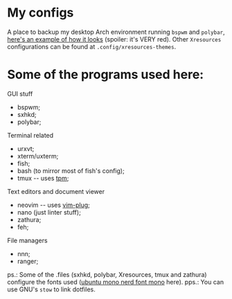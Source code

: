 # My configs
A place to backup my desktop Arch environment running `bspwm` and `polybar`, [here's an example of how it looks][sample-shot] (spoiler: it's VERY red). Other `Xresources` configurations can be found at `.config/xresources-themes`.

# Some of the programs used here:
GUI stuff
*   bspwm;
*   sxhkd;
*   polybar;

Terminal related
*   urxvt;
*   xterm/uxterm;
*   fish;
*   bash (to mirror most of fish's config);
*   tmux -- uses [tpm][tmux-plugins];

Text editors and document viewer
*   neovim -- uses [vim-plug][plug];
*   nano (just linter stuff);
*   zathura;
*   feh;

File managers
*   nnn;
*   ranger;

ps.: Some of the .files (sxhkd, polybar, Xresources, tmux and zathura) configure the fonts used ([ubuntu mono nerd font mono][nerdfonts] here).
pps.: You can use GNU's `stow` to link dotfiles.

[sample-shot]: https://imgur.com/y59jqSG
[plug]: https://github.com/junegunn/vim-plug
[tmux-plugins]: https://github.com/tmux-plugins/tpm
[nerdfonts]: https://nerdfonts.com/
